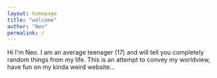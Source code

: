 ```yaml
---
layout: homepage
title: "welcome"
author: "Neo"
permalink: /
---
```


Hi I'm Neo. I am an average teenager (17) and will tell you completely random things from my life. This is an attempt to convey my worldview, have fun on my kinda weird website...  


